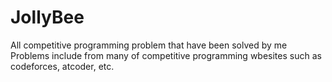 # JollyBee
All competitive programming problem that have been solved by me
Problems include from many of competitive programming wbesites such as codeforces, atcoder, etc.
